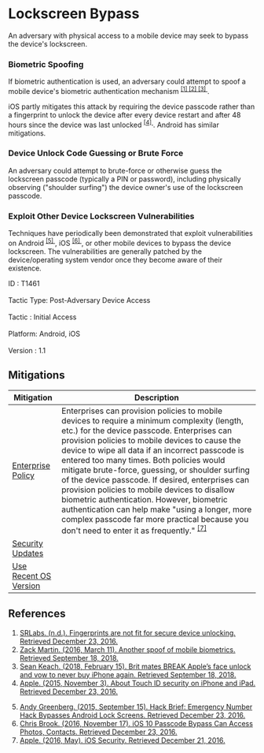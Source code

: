 <div class="container-fluid">
 <h1>
  Lockscreen Bypass
 </h1>
 <div class="row">
  <div class="col-md-8 description-body">
   <p>
    An adversary with physical access to a mobile device may seek to bypass the device's lockscreen.
   </p>
   <h3>
    Biometric Spoofing
   </h3>
   <p>
    If biometric authentication is used, an adversary could attempt to spoof a mobile device's biometric authentication mechanism
    <span class="scite-citeref-number" data-reference="SRLabs-Fingerprint" id="scite-ref-1-a">
     <sup>
      <a aria-describedby="qtip-0" data-hasqtip="0" href="https://srlabs.de/bites/spoofing-fingerprints/" target="_blank">
       [1]
      </a>
     </sup>
    </span>
    <span class="scite-citeref-number" data-reference="SecureIDNews-Spoof" id="scite-ref-2-a">
     <sup>
      <a aria-describedby="qtip-1" data-hasqtip="1" href="https://thehackernews.com/2016/05/android-kernal-exploit.htmlhttps://www.secureidnews.com/news-item/another-spoof-of-mobile-biometrics/" target="_blank">
       [2]
      </a>
     </sup>
    </span>
    <span class="scite-citeref-number" data-reference="TheSun-FaceID" id="scite-ref-3-a">
     <sup>
      <a aria-describedby="qtip-2" data-hasqtip="2" href="https://www.thesun.co.uk/tech/5584082/iphone-x-face-unlock-tricked-broken/" target="_blank">
       [3]
      </a>
     </sup>
    </span>
    .
   </p>
   <p>
    iOS partly mitigates this attack by requiring the device passcode rather than a fingerprint to unlock the device after every device restart and after 48 hours since the device was last unlocked
    <span class="scite-citeref-number" data-reference="Apple-TouchID" id="scite-ref-4-a">
     <sup>
      <a aria-describedby="qtip-3" data-hasqtip="3" href="https://support.apple.com/en-us/HT204587" target="_blank">
       [4]
      </a>
     </sup>
    </span>
    . Android has similar mitigations.
   </p>
   <h3>
    Device Unlock Code Guessing or Brute Force
   </h3>
   <p>
    An adversary could attempt to brute-force or otherwise guess the lockscreen passcode (typically a PIN or password), including physically observing ("shoulder surfing") the device owner's use of the lockscreen passcode.
   </p>
   <h3>
    Exploit Other Device Lockscreen Vulnerabilities
   </h3>
   <p>
    Techniques have periodically been demonstrated that exploit vulnerabilities on Android
    <span class="scite-citeref-number" data-reference="Wired-AndroidBypass" id="scite-ref-5-a">
     <sup>
      <a aria-describedby="qtip-4" data-hasqtip="4" href="https://www.wired.com/2015/09/hack-brief-new-emergency-number-hack-easily-bypasses-android-lock-screens/" target="_blank">
       [5]
      </a>
     </sup>
    </span>
    , iOS
    <span class="scite-citeref-number" data-reference="Kaspersky-iOSBypass" id="scite-ref-6-a">
     <sup>
      <a aria-describedby="qtip-5" data-hasqtip="5" href="https://threatpost.com/ios-10-passcode-bypass-can-access-photos-contacts/122033/" target="_blank">
       [6]
      </a>
     </sup>
    </span>
    , or other mobile devices to bypass the device lockscreen. The vulnerabilities are generally patched by the device/operating system vendor once they become aware of their existence.
   </p>
  </div>
  <div class="col-md-4">
   <div class="card">
    <div class="card-body">
     <div class="card-data">
      <span class="h5 card-title">
       ID
      </span>
      : T1461
      <br/>
      <br/>
     </div>
     <div class="card-data">
      <span class="h5 card-title">
       Tactic Type:
      </span>
      Post-Adversary Device Access
      <br/>
      <br/>
     </div>
     <div class="card-data">
      <span class="h5 card-title">
       Tactic
      </span>
      : Initial Access
      <br/>
      <br/>
     </div>
     <div class="card-data">
      <span class="h5 card-title">
       Platform:
      </span>
      Android, iOS
      <br/>
      <br/>
     </div>
     <div class="card-data">
      <span class="h5 card-title">
      </span>
     </div>
     <div class="card-data">
      <span class="h5 card-title">
      </span>
     </div>
     <div class="card-data">
      <span class="h5 card-title">
      </span>
     </div>
     <div class="card-data">
      <span class="h5 card-title">
      </span>
     </div>
     <div class="card-data">
      <span class="h5 card-title">
      </span>
     </div>
     <div class="card-data">
      <span class="h5 card-title">
      </span>
     </div>
     <div class="card-data">
      <span class="h5 card-title">
      </span>
     </div>
     <div class="card-data">
      <span class="h5 card-title">
      </span>
     </div>
     <div class="card-data">
      <span class="h5 card-title">
      </span>
     </div>
     <div class="card-data">
      <span class="h5 card-title">
      </span>
     </div>
     <div class="card-data">
      <span class="h5 card-title">
      </span>
     </div>
     <div class="card-data">
      <span class="h5 card-title">
       Version
      </span>
      : 1.1
     </div>
    </div>
   </div>
  </div>
 </div>
 <h2 class="pt-3" id="mitigations">
  Mitigations
 </h2>
 <table class="table table-bordered table-light mt-2">
  <thead>
   <tr>
    <th scope="col">
     Mitigation
    </th>
    <th scope="col">
     Description
    </th>
   </tr>
  </thead>
  <tbody class="bg-white">
   <tr>
    <td>
     <a href="https://attack.mitre.org/mitigations/M1012">
      Enterprise Policy
     </a>
    </td>
    <td>
     Enterprises can provision policies to mobile devices to require a minimum complexity (length, etc.) for the device passcode. Enterprises can provision policies to mobile devices to cause the device to wipe all data if an incorrect passcode is entered too many times. Both policies would mitigate brute-force, guessing, or shoulder surfing of the device passcode. If desired, enterprises can provision policies to mobile devices to disallow biometric authentication. However, biometric authentication can help make "using a longer, more complex passcode far more practical because you don't need to enter it as frequently."
     <span class="scite-citeref-number" data-reference="Apple-iOSSecurityGuide" id="scite-ref-7-a" onclick="scrollToRef('scite-7')">
      <sup>
       <a aria-describedby="qtip-6" data-hasqtip="6" href="https://www.apple.com/business/docs/iOS_Security_Guide.pdf" target="_blank">
        [7]
       </a>
      </sup>
     </span>
    </td>
   </tr>
   <tr>
    <td>
     <a href="https://attack.mitre.org/mitigations/M1001">
      Security Updates
     </a>
    </td>
    <td>
    </td>
   </tr>
   <tr>
    <td>
     <a href="https://attack.mitre.org/mitigations/M1006">
      Use Recent OS Version
     </a>
    </td>
    <td>
    </td>
   </tr>
  </tbody>
 </table>
 <h2 class="pt-3" id="references">
  References
 </h2>
 <div class="row">
  <div class="col">
   <ol>
    <li>
     <span class="scite-citation" id="scite-1">
      <span class="scite-citation-text">
       <a class="external text" href="https://srlabs.de/bites/spoofing-fingerprints/" name="scite-1" rel="nofollow" target="_blank">
        SRLabs. (n.d.). Fingerprints are not fit for secure device unlocking. Retrieved December 23, 2016.
       </a>
      </span>
     </span>
    </li>
    <li>
     <span class="scite-citation" id="scite-2">
      <span class="scite-citation-text">
       <a class="external text" href="https://thehackernews.com/2016/05/android-kernal-exploit.htmlhttps://www.secureidnews.com/news-item/another-spoof-of-mobile-biometrics/" name="scite-2" rel="nofollow" target="_blank">
        Zack Martin. (2016, March 11). Another spoof of mobile biometrics. Retrieved September 18, 2018.
       </a>
      </span>
     </span>
    </li>
    <li>
     <span class="scite-citation" id="scite-3">
      <span class="scite-citation-text">
       <a class="external text" href="https://www.thesun.co.uk/tech/5584082/iphone-x-face-unlock-tricked-broken/" name="scite-3" rel="nofollow" target="_blank">
        Sean Keach. (2018, February 15). Brit mates BREAK Apple’s face unlock and vow to never buy iPhone again. Retrieved September 18, 2018.
       </a>
      </span>
     </span>
    </li>
    <li>
     <span class="scite-citation" id="scite-4">
      <span class="scite-citation-text">
       <a class="external text" href="https://support.apple.com/en-us/HT204587" name="scite-4" rel="nofollow" target="_blank">
        Apple. (2015, November 3). About Touch ID security on iPhone and iPad. Retrieved December 23, 2016.
       </a>
      </span>
     </span>
    </li>
   </ol>
  </div>
  <div class="col">
   <ol start="5.5">
    <li>
     <span class="scite-citation" id="scite-5">
      <span class="scite-citation-text">
       <a class="external text" href="https://www.wired.com/2015/09/hack-brief-new-emergency-number-hack-easily-bypasses-android-lock-screens/" name="scite-5" rel="nofollow" target="_blank">
        Andy Greenberg. (2015, September 15). Hack Brief: Emergency Number Hack Bypasses Android Lock Screens. Retrieved December 23, 2016.
       </a>
      </span>
     </span>
    </li>
    <li>
     <span class="scite-citation" id="scite-6">
      <span class="scite-citation-text">
       <a class="external text" href="https://threatpost.com/ios-10-passcode-bypass-can-access-photos-contacts/122033/" name="scite-6" rel="nofollow" target="_blank">
        Chris Brook. (2016, November 17). iOS 10 Passcode Bypass Can Access Photos, Contacts. Retrieved December 23, 2016.
       </a>
      </span>
     </span>
    </li>
    <li>
     <span class="scite-citation" id="scite-7">
      <span class="scite-citation-text">
       <a class="external text" href="https://www.apple.com/business/docs/iOS_Security_Guide.pdf" name="scite-7" rel="nofollow" target="_blank">
        Apple. (2016, May). iOS Security. Retrieved December 21, 2016.
       </a>
      </span>
     </span>
    </li>
   </ol>
  </div>
 </div>
</div>
